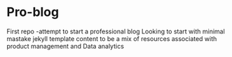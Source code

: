 # Pro-blog
First repo -attempt to start a professional blog
Looking to  start with minimal mastake jekyll template 
content to be a mix of resources associated with product management and Data analytics
